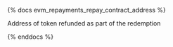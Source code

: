 {% docs evm_repayments_repay_contract_address %}

Address of token refunded as part of the redemption

{% enddocs %}
